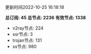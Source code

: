 更新时间2022-10-25 16:18:18

**总订阅: 45**
**总节点: 2236**
**有效节点: 1338**
- v2ray节点: 224
- ssr节点: 3
- trojan节点: 131
- ss节点: 980
